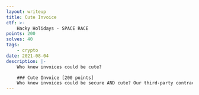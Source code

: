 ```yaml
---
layout: writeup
title: Cute Invoice
ctf: >-
    Hacky Holidays - SPACE RACE
points: 200
solves: 40
tags: 
    - crypto
date: 2021-08-04
description: |-
    Who knew invoices could be cute?

    ### Cute Invoice [200 points]
    Who knew invoices could be secure AND cute? Our third-party contractor for space shuttle parts is using the best tooling for sending us secure invoices.
---
```

